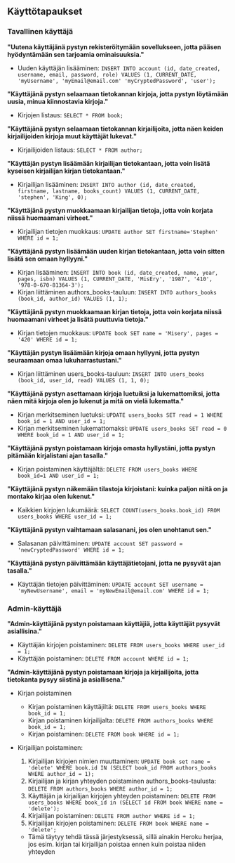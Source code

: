## Käyttötapaukset

### Tavallinen käyttäjä

**"Uutena käyttäjänä pystyn rekisteröitymään sovellukseen, jotta pääsen hyödyntämään sen tarjoamia ominaisuuksia."**

- Uuden käyttäjän lisääminen: `INSERT INTO account (id, date_created, username, email, password, role) VALUES (1, CURRENT_DATE, 'myUsername', 'myEmail@email.com' 'myCryptedPassword', 'user');`

**"Käyttäjänä pystyn selaamaan tietokannan kirjoja, jotta pystyn löytämään uusia, minua kiinnostavia kirjoja."**

- Kirjojen listaus: `SELECT * FROM book;`

**"Käyttäjänä pystyn selaamaan tietokannan kirjailijoita, jotta näen keiden kirjailijoiden kirjoja muut käyttäjät lukevat."**

- Kirjailijoiden listaus: `SELECT * FROM author;`

**"Käyttäjän pystyn lisäämään kirjailijan tietokantaan, jotta voin lisätä kyseisen kirjailijan kirjan tietokantaan."**

- Kirjailijan lisääminen: `INSERT INTO author (id, date_created, firstname, lastname, books_count) VALUES (1, CURRENT_DATE, 'stephen', 'King', 0);`

**"Käyttäjänä pystyn muokkaamaan kirjailijan tietoja, jotta voin korjata niissä huomaamani virheet."**

- Kirjailijan tietojen muokkaus: `UPDATE author SET firstname='Stephen' WHERE id = 1;`

**"Käyttäjänä pystyn lisäämään uuden kirjan tietokantaan, jotta voin sitten lisätä sen omaan hyllyyni."**

- Kirjan lisääminen: `INSERT INTO book (id, date_created, name, year, pages, isbn) VALUES (1, CURRENT_DATE, 'MisEry', '1987', '410', '978-0-670-81364-3');`
- Kirjan liittäminen authors_books-tauluun: `INSERT INTO authors_books (book_id, author_id) VALUES (1, 1);`

**"Käyttäjänä pystyn muokkaamaan kirjan tietoja, jotta voin korjata niissä huomaamani virheet ja lisätä puuttuvia tietoja."**

- Kirjan tietojen muokkaus: `UPDATE book SET name = 'Misery', pages = '420' WHERE id = 1;`

**"Käyttäjän pystyn lisäämään kirjoja omaan hyllyyni, jotta pystyn seuraamaan omaa lukuharrastustani."**

- Kirjan liittäminen users_books-tauluun: `INSERT INTO users_books (book_id, user_id, read) VALUES (1, 1, 0);`

**"Käyttäjänä pystyn asettamaan kirjoja luetuiksi ja lukemattomiksi, jotta näen mitä kirjoja olen jo lukenut ja mitä on vielä lukematta."**

- Kirjan merkitseminen luetuksi: `UPDATE users_books SET read = 1 WHERE book_id = 1 AND user_id = 1;`
- Kirjan merkitseminen lukemattomaksi: `UPDATE users_books SET read = 0 WHERE book_id = 1 AND user_id = 1;`

**"Käyttäjänä pystyn poistamaan kirjoja omasta hyllystäni, jotta pystyn pitämään kirjalistani ajan tasalla."**

- Kirjan poistaminen käyttäjältä: `DELETE FROM users_books WHERE book_id=1 AND user_id = 1;`

**"Käyttäjänä pystyn näkemään tilastoja kirjoistani: kuinka paljon niitä on ja montako kirjaa olen lukenut."**

- Kaikkien kirjojen lukumäärä: `SELECT COUNT(users_books.book_id) FROM users_books WHERE user_id = 1;`

**"Käyttäjänä pystyn vaihtamaan salasanani, jos olen unohtanut sen."**

- Salasanan päivittäminen: `UPDATE account SET password = 'newCryptedPassword' WHERE id = 1;`

**"Käyttäjänä pystyn päivittämään käyttäjätietojani, jotta ne pysyvät ajan tasalla."**

- Käyttäjän tietojen päivittäminen: `UPDATE account SET username = 'myNewUsername', email = 'myNewEmail@email.com' WHERE id = 1;`


### Admin-käyttäjä

**"Admin-käyttäjänä pystyn poistamaan käyttäjiä, jotta käyttäjät pysyvät asiallisina."**

- Käyttäjän kirjojen poistaminen: `DELETE FROM users_books WHERE user_id = 1;`
- Käyttäjän poistaminen: `DELETE FROM account WHERE id = 1;`

**"Admin-käyttäjänä pystyn poistamaan kirjoja ja kirjailijoita, jotta tietokanta pysyy siistinä ja asiallisena."**

- Kirjan poistaminen
  - Kirjan poistaminen käyttäjiltä: `DELETE FROM users_books WHERE book_id = 1;`
  - Kirjan poistaminen kirjailijalta: `DELETE FROM authors_books WHERE book_id = 1;`
  - Kirjan poistaminen: `DELETE FROM book WHERE id = 1;`

- Kirjailijan poistaminen:
  1. Kirjailijan kirjojen nimien muuttaminen: `UPDATE book set name = 'delete' WHERE book.id IN (SELECT book_id FROM authors_books WHERE author_id = 1);`
  2. Kirjailijan ja kirjan yhteyden poistaminen authors_books-taulusta: `DELETE FROM authors_books WHERE author_id = 1;`
  3. Käyttäjän ja kirjailijan kirjojen yhteyden poistaminen: `DELETE FROM users_books WHERE book_id in (SELECT id FROM book WHERE name = 'delete');`
  4. Kirjailijan poistaminen: `DELETE FROM author WHERE id = 1;`
  5. Kirjailijan kirjojen poistaminen: `DELETE FROM book WHERE name = 'delete';`
  - Tämä täytyy tehdä tässä järjestyksessä, sillä ainakin Heroku herjaa, jos esim. kirjan tai kirjailijan poistaa ennen kuin poistaa niiden yhteyden
  
